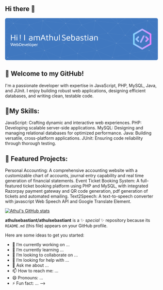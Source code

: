 ## Hi there 👋
![](https://github.com/athulsebastiant/athulsebastiant/blob/main/github-header-image.png)

## 👋 Welcome to my GitHub!

I'm a passionate developer with expertise in JavaScript, PHP, MySQL, Java, and JUnit. I enjoy building robust web applications, designing efficient databases, and writing clean, testable code.

## 🔧My Skills:
JavaScript: Crafting dynamic and interactive web experiences.
PHP: Developing scalable server-side applications.
MySQL: Designing and managing relational databases for optimized performance.
Java: Building versatile, cross-platform applications.
JUnit: Ensuring code reliability through thorough testing.

## 🚀 Featured Projects:
Personal Accounting: A comprehensive accounting website with a customizable chart of accounts, journal entry capability and real time generation of financial statements.
Event Ticket Booking System: A full-featured ticket booking platform using PHP and MySQL, with integrated Razorpay payment gateway and QR code generation, pdf generation of tickets and automated emailing.
Text2Speech: A text-to-speech converter with javascript Web Speech API and Google Translate Element.



[![Athul's GitHub stats](https://github-readme-stats.vercel.app/api?username=athulsebastiant)](https://github.com/athulsebastiant/github-readme-stats)


**athulsebastiant/athulsebastiant** is a ✨ _special_ ✨ repository because its `README.md` (this file) appears on your GitHub profile.

Here are some ideas to get you started:

- 🔭 I’m currently working on ...
- 🌱 I’m currently learning ...
- 👯 I’m looking to collaborate on ...
- 🤔 I’m looking for help with ...
- 💬 Ask me about ...
- 📫 How to reach me: ...
- 😄 Pronouns: ...
- ⚡ Fun fact: ...
-->
